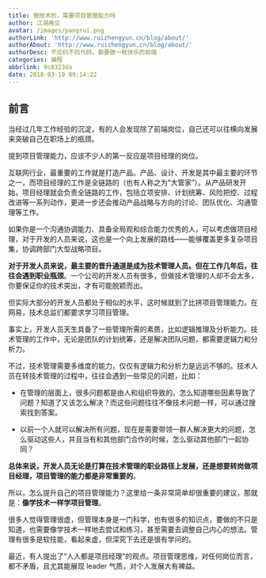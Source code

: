```yaml
---
title: 做技术的，需要项目管理能力吗
author: 江湖再见
avatar: /images/pangrui.png
authorLink: 'http://www.ruizhengyun.cn/blog/about/'
authorAbout: 'http://www.ruizhengyun.cn/blog/about/'
authorDesc: 不论码不码代码，都要做一枚快乐的前端
categories: 编程
abbrlink: 9c8323da
date: 2018-03-19 09:14:22
---
```

## 前言

当经过几年工作经验的沉淀，有的人会发现除了前端岗位，自己还可以往横向发展来突破自己在职场上的瓶颈。

提到项目管理能力，应该不少人的第一反应是项目经理的岗位。

互联网行业，最重要的工作就是打造产品。产品、设计、开发是其中最主要的环节之一，而项目经理的工作是全链路的（也有人称之为”大管家”）。从产品研发开始，项目经理就会负责全链路的工作，包括立项安排、计划统筹、风险把控、过程改进等一系列动作，更进一步还会推动产品战略与方向的讨论、团队优化、沟通管理等工作。
<!--more-->
如果你是一个沟通协调能力、具备全局观和综合能力优秀的人，可以考虑做项目经理，对于开发的人员来说，这也是一个向上发展的路线——能够覆盖更多复杂项目集，协调跨部门大型战略项目。

**对于开发人员来说，最主要的晋升通道是成为技术管理人员。但在工作几年后，往往会遇到职业瓶颈**。一个公司的开发人员有很多，但做技术管理的人却不会太多，你要保证你的技术突出，才有可能脱颖而出。

但实际大部分的开发人员都处于相似的水平，这时候就到了比拼项目管理能力。在网易，技术总监们都要求学习项目管理。

事实上，开发人员天生具备了一些管理所需的素质，比如逻辑推理及分析能力。技术管理的工作中，无论是团队的计划统筹，还是解决团队问题，都需要逻辑力和分析力。

不过，技术管理需要多维度的能力，仅仅有逻辑力和分析力是远远不够的。技术人员在转技术管理的过程中，往往会遇到一些常见的问题，比如：

* 在管理的层面上，很多问题都是由人和组织导致的。怎么知道哪些因素导致了问题？知道了又该怎么解决？而这些问题往往不像技术问题一样，可以通过搜索找到答案。

* 以前一个人就可以解决所有问题，现在是需要带领一群人解决更大的问题，怎么驱动这些人，并且当有和其他部门合作的时候，怎么驱动其他部门一起协同？

**总体来说，开发人员无论是打算在技术管理的职业路径上发展，还是想要转岗做项目经理，项目管理的能力都是非常重要的**。

所以，怎么提升自己的项目管理能力？这里给一条非常简单却很重要的建议，那就是：**像学技术一样学项目管理**。

很多人觉得管理很虚，但管理本身是一门科学，也有很多的知识点，要做的不只是知道，也需要像学技术一样地去尝试和练习，甚至需要去调整自己内心的想法。管理有很多是软技能，看起来虚，但深究下去还是很有学问的。

最近，有人提出了“人人都是项目经理”的观点。项目管理思维，对任何岗位而言，都不矛盾，且尤其能展现 leader 气质，对个人发展大有裨益。